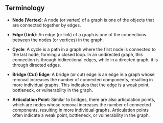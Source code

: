 ## Terminology

- **Node (Vertex)**: A node (or vertex) of a graph is one of the objects that are connected together by edges.

- **Edge (Link)**: An edge (or link) of a graph is one of the connections between the nodes (or vertices) in the graph.

- **Cycle**: A cycle is a path in a graph where the first node is connected to the last node, forming a closed loop. In an undirected graph, this connection is through bidirectional edges, while in a directed graph, it is through directed edges.

- **Bridge (Cut) Edge**: A bridge (or cut) edge is an edge in a graph whose removal increases the number of connected components, resulting in more individual graphs. This indicates that the edge is a weak point, bottleneck, or vulnerability in the graph.

- **Articulation Point**: Similar to bridges, there are also articulation points, which are nodes whose removal increases the number of connected components, resulting in more individual graphs. Articulation points often indicate a weak point, bottleneck, or vulnerability in the graph.

